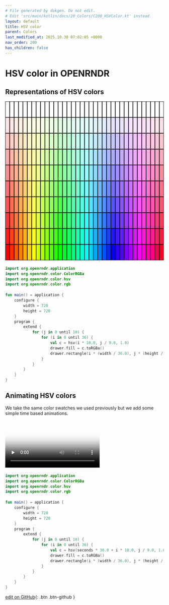 ```yaml
---
# File generated by dokgen. Do not edit. 
# Edit 'src/main/kotlin/docs/20_Colors/C200_HSVColor.kt' instead.
layout: default
title: HSV color
parent: Colors
last_modified_at: 2025.10.30 07:02:05 +0000
nav_order: 200
has_children: false
---
```

 
# HSV color in OPENRNDR 
 
## Representations of HSV colors
 
 
<img alt="../media/hsv-color-001.png" src="../media/hsv-color-001.png" loading="lazy"> 
 
```kotlin
import org.openrndr.application
import org.openrndr.color.ColorRGBa
import org.openrndr.color.hsv
import org.openrndr.color.rgb

fun main() = application {
    configure {
        width = 720
        height = 720
    }
    program {
        extend {
            for (j in 0 until 10) {
                for (i in 0 until 36) {
                    val c = hsv(i * 10.0, j / 9.0, 1.0)
                    drawer.fill = c.toRGBa()
                    drawer.rectangle(i * (width / 36.0), j * (height / 10.0), width / 36.0, height / 10.0)
                }
            }
        }
    }
}
``` 
 
## Animating HSV colors

We take the same color swatches we used previously but we add some simple time based animations.
     
 
<video controls preload="none" loop poster="../media/hsv-color-002-thumb.jpg">
    <source src="../media/hsv-color-002.mp4" type="video/mp4">
</video>
 
 
```kotlin
import org.openrndr.application
import org.openrndr.color.ColorRGBa
import org.openrndr.color.hsv
import org.openrndr.color.rgb

fun main() = application {
    configure {
        width = 720
        height = 720
    }
    program {
        extend {
            for (j in 0 until 10) {
                for (i in 0 until 36) {
                    val c = hsv(seconds * 36.0 + i * 10.0, j / 9.0, 1.0)
                    drawer.fill = c.toRGBa()
                    drawer.rectangle(i * (width / 36.0), j * (height / 10.0), width / 36.0, height / 10.0)
                }
            }
        }
    }
}
``` 

[edit on GitHub](https://github.com/openrndr/openrndr-guide/blob/main/src/main/kotlin/docs/20_Colors/C200_HSVColor.kt){: .btn .btn-github }